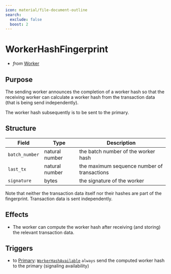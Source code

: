 ```yaml
---
icon: material/file-document-outline
search:
  exclude: false
  boost: 2
---
```


# WorkerHashFingerprint

- _from_ [Worker](../worker.md)

## Purpose

<!-- --8<-- [start:blurb] -->
The sending worker announces the completion of a worker hash so that the receiving worker can calculate a worker hash from the transaction data (that is being send independently).
<!-- --8<-- [end:blurb] -->

The worker hash subsequently is to be sent to the primary.

## Structure

| Field          | Type           | Description                                 |
|----------------|----------------|---------------------------------------------|
| `batch_number` | natural number | the batch number of the worker hash         |
| `last_tx`      | natural number | the maximum sequence number of transactions |
| `signature`    | bytes          | the signature of the worker                 |

Note that neither the transaction data itself nor their hashes are part of the fingerprint.
Transaction data is sent independently.

## Effects

- The worker can compute the worker hash
  after receiving (and storing) the relevant transaction data.

## Triggers

- to [Primary](../primary.md): [`WorkerHashAvailable`](../primary/worker-hash-available.md)
  `always` send the computed worker hash to the primary (signaling availability)
